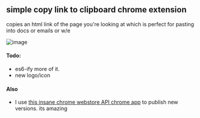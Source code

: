 ## simple copy link to clipboard chrome extension


copies an html link of the page you're looking at which is perfect for pasting into docs or emails or w/e


![image](https://cloud.githubusercontent.com/assets/39191/4747241/2590fe8e-5a59-11e4-99d0-b2bfce0cf078.png)


#### Todo: 
  * es6-ify more of it.
  * new logo/icon

#### Also
  * I use [this insane chrome webstore API chrome app](https://github.com/GoogleChrome/chrome-app-samples/tree/master/samples/web-store) to publish new versions. its amazing